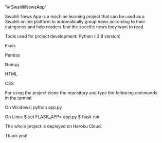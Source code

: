

"# SwahiliNewsApp" 

Swahili News App is a machine learning project that can be used as a Swahili online platform to automatically group 
news according to their categories and help readers find the specific news they want to read.


Tools used for project development:
Python ( 3.8 version)

Flask

Pandas

Numpy

HTML

CSS


For using the project clone the repository and type the following commands in the termial:

On Windows:
python app.py 

On Linux
$ set FLASK_APP= app.py
$ flask run

The whole project is deployed on Heroku Cloud.



Thank you!
